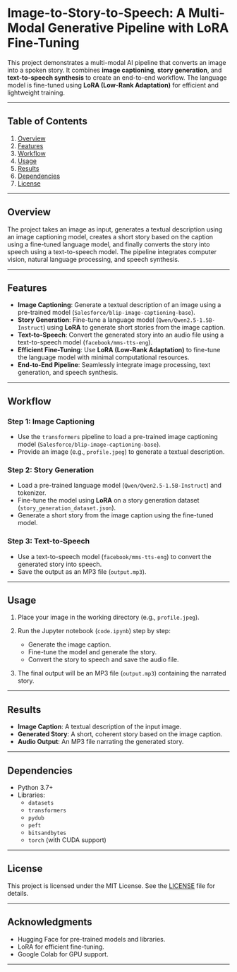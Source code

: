 # Image-to-Story-to-Speech: A Multi-Modal Generative Pipeline with LoRA Fine-Tuning

This project demonstrates a multi-modal AI pipeline that converts an image into a spoken story. It combines **image captioning**, **story generation**, and **text-to-speech synthesis** to create an end-to-end workflow. The language model is fine-tuned using **LoRA (Low-Rank Adaptation)** for efficient and lightweight training.

---

## Table of Contents
1. [Overview](#overview)
2. [Features](#features)
3. [Workflow](#workflow)
4. [Usage](#usage)
5. [Results](#results)
6. [Dependencies](#dependencies)
7. [License](#license)

---

## Overview

The project takes an image as input, generates a textual description using an image captioning model, creates a short story based on the caption using a fine-tuned language model, and finally converts the story into speech using a text-to-speech model. The pipeline integrates computer vision, natural language processing, and speech synthesis.

---

## Features

- **Image Captioning**: Generate a textual description of an image using a pre-trained model (`Salesforce/blip-image-captioning-base`).
- **Story Generation**: Fine-tune a language model (`Qwen/Qwen2.5-1.5B-Instruct`) using **LoRA** to generate short stories from the image caption.
- **Text-to-Speech**: Convert the generated story into an audio file using a text-to-speech model (`facebook/mms-tts-eng`).
- **Efficient Fine-Tuning**: Use **LoRA (Low-Rank Adaptation)** to fine-tune the language model with minimal computational resources.
- **End-to-End Pipeline**: Seamlessly integrate image processing, text generation, and speech synthesis.

---

## Workflow

### Step 1: Image Captioning
- Use the `transformers` pipeline to load a pre-trained image captioning model (`Salesforce/blip-image-captioning-base`).
- Provide an image (e.g., `profile.jpeg`) to generate a textual description.

### Step 2: Story Generation
- Load a pre-trained language model (`Qwen/Qwen2.5-1.5B-Instruct`) and tokenizer.
- Fine-tune the model using **LoRA** on a story generation dataset (`story_generation_dataset.json`).
- Generate a short story from the image caption using the fine-tuned model.

### Step 3: Text-to-Speech
- Use a text-to-speech model (`facebook/mms-tts-eng`) to convert the generated story into speech.
- Save the output as an MP3 file (`output.mp3`).

---

## Usage

1. Place your image in the working directory (e.g., `profile.jpeg`).
2. Run the Jupyter notebook (`code.ipynb`) step by step:
   - Generate the image caption.
   - Fine-tune the model and generate the story.
   - Convert the story to speech and save the audio file.

3. The final output will be an MP3 file (`output.mp3`) containing the narrated story.

---

## Results

- **Image Caption**: A textual description of the input image.
- **Generated Story**: A short, coherent story based on the image caption.
- **Audio Output**: An MP3 file narrating the generated story.

---

## Dependencies

- Python 3.7+
- Libraries:
  - `datasets`
  - `transformers`
  - `pydub`
  - `peft`
  - `bitsandbytes`
  - `torch` (with CUDA support)

---

## License

This project is licensed under the MIT License. See the [LICENSE](LICENSE) file for details.

---

## Acknowledgments

- Hugging Face for pre-trained models and libraries.
- LoRA for efficient fine-tuning.
- Google Colab for GPU support.

---
